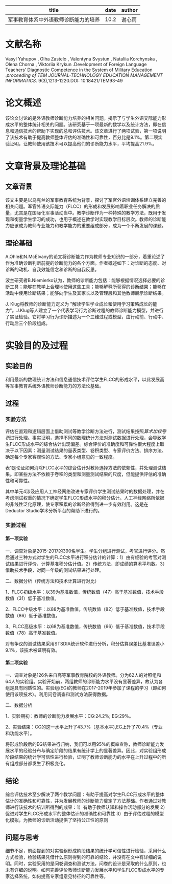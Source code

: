 | title                                | date | author |
| ------------------------------------ | ---- | ------ |
| 军事教育体系中外语教师诊断能力的培养 | 10.2 | 谢心雨 |



# 文献名称

Vasyl Yahupov , Olha Zastelo , Valentyna Svystun , Nataliia Korchynska , Olena Chorna , Viktoriia Krykun  .Development of Foreign Language  Teachers’ Diagnostic Competence in the System of Military Education .*proceeding of TEM JOURNAL-TECHNOLOGY EDUCATION MANAGEMENT INFORMATICS*. 9(3),1213-1220.DOI: 10.18421/TEM93-49

# 论文概述

该论文讨论的是外语教师诊断能力培养的相关问题。揭示了与学生外语交际能力形成水平的整体统计相关的问题。该研究基于一项最新的数学以及统计方法，即在信息和通信技术的帮助下实现的总和评估技术。该文章进行了两项试验，第一项说明了该技术有助于提高教师整体评估的准确性和可靠性，百分比是9.1%。第二项实验证明，让教师使用该技术可以提高他们的诊断能力水平，平均提高21.9%。

# 文章背景及理论基础

## 文章背景

该文主要是以乌克兰的军事教育系统为背景，探讨了军官外语培训体系建立完善的相关问题。军官外语交际能力（FLCC）的形成和发展影响着职业任务解决的质量，尤其是在国际化军事活动当中。教学诊断作为一种特殊的教学方法，既用于发现和衡量学生学习的成功，也用于概述在教学时实现教学目标层次。教师的诊断能力应该成为教师专业能力和教学能力的重要组成部分，成为一个不断发展的课题。

## 理论基础

A.Ohle和N.McElvany的论文将诊断能力作为教师专业知识的一部分，着重论述了作为准确诊断判断前提的诊断能力的各个方面。作者概述如下：对诊断的态度、对诊断的动机、自我效能信念和诊断的自我反思。

波兰研究者B.Niemierko认为，教师的诊断能力包括：能够根据情况选择必要的诊断工具；能够在教学上合理地使用这些工具；能够解释所获得的诊断结果；能够在活动中使用诊断结果；能够向学生及其家长以及管理层和其他教师展示诊断结果。

J. Klug将教师的诊断能力定义为 "解读学生学业成长和使用学习策略成长的能力"。J.Klug等人建立了一个代表学习行为诊断过程的教师诊断能力模型，并进行了实证检验。它将学习行为诊断描述为一个三维过程或模型，由行动前、行动中、行动后三个阶段组成。

# 实验目的及过程

## 实验目的

利用最新的数理统计方法和信息通信技术评估学生FLCC的形成水平，以此发展高等军事教育系统外语教师诊断能力的方法论基础。

## 过程

### 实验方法

评估在直观和逻辑层面上借助测试等教学诊断方法进行，测试结果按照*算术加权卷积*进行处理。事实证明，选择不同的数理统计方法对测试数据进行处理，会导致学生FLCC形成水平的综合估计出现偏差。综合评价的准确度和可靠性很大程度上取决于以下因素：测量测试结果的量表类型、卷积类型、专家评价方法、排序方法、确定每个专家客观性的方法、专家小组意见的一致程度。

表1是论证如何消除FLCC水平的综合估计对教师选择方法的依赖性，并处理测试结果。即某些方法不依赖于卷积的类型和测量测试结果的尺度，但能提供评估的准确性和可靠性。

其中单元4涉及应用人工神经网络改进专家评价学生测试结果时的数据处理，并在考虑测试权重的情况下确定学生FLCC形成水平的积分估计。人工神经网络所依据的非线性泛化原理，使专家积累的诊断经验得到进一步有效利用。这是在Deductor Studio学术分析平台的帮助下进行的。

### 实验过程

#### 第一项实验

一、调查对象是2015-2017的390名学生。学生分组进行测试，考官进行评分。然后通过三种方式对学生的FLCC水平进行积分估计的计算：1）由有经验的考官对测试结果进行评价，计算基准积分估计值。2）传统方法，即成绩的算术平均数。3）借助技术手段，对同一年级的测试结果进行处理。

二、数据分析（传统方法和技术计算进行对比）

1、FLCC初级水平：以39为基准数值，传统数值（47）高于基准数值，技术手段数值（31）低于基准数值。

2、FLCC中级水平：以88为基准数值，传统数值（82）低于基准数值，技术手段数值（86）低于基准数值。

3、FLCC高级水平：以68为基准数值，传统数值（66）低于基准数值，技术手段数值（78）高于基准数值。



​	对有争议的测试结果采用STSDIA统计软件进行分析，积分估算误差比基准误差小9.1%，该技术被证明有效。

#### 第二项实验

一、调查对象是126名来自高等军事教育院校的外语教师。分为62人的对照组和64人的实验组。实验开始前，两组教师的诊断能力水平没有显著差异，故认为各组是具有同质性的。实验组(EG)的教师在2017-2019年参加了课程的学习（即如何使用该项技术）。利用问卷调查和测试方法获得数据。

二、数据分析

1、实验期初：教师的诊断能力发展水平：CG:24.2%; EG:29%。

2、实验结束：CG的这一水平上升了43.7%（基本水平),EG上升了70.4%（专业和功能水平）。

​	将形成阶段后的EG结果进行归纳，我们可以用95%的概率宣称，教师诊断能力发展水平的经验分布与确定阶段的结果有统计学上的显著差异。因此，对实验组形成阶段结果的统计学可信性进行检验，证明了教师诊断能力的水平在上升过程中的所有组成部分都发生了积极变化。

## 结论

​	综合评估技术至少解决了两个教学问题：有助于提高对学生FLCC形成水平的整体估计的准确性和可靠性，并为发展教师的诊断能力奠定了方法基础。作者通过对教师进行该技术的培训所得到的成果：1）有助于教师认知和操作活动部分的发展 2）促进对学生FLCC形成水平的整体估计的准确性和可靠性 3）由于评估过程的模型化模拟，为教师的诊断活动提供了坚持公正性的原则

## 问题与思考

​	细节不足，前面提到的对实验组形成阶段结果的统计学可信性进行检验，采用什么方式检验，检验结果凭借什么原则得到的可靠的结论，并没有在文中有详细的说明。同时，实验采用的是问卷调查和测试方法，问卷的设计是采取的什么原则，也未有详细的说明。如何完善评价教师诊断能力发展水平和学生FLCC形成水平的专家选择系统，如何提高专家组意见特征的可靠性等。

